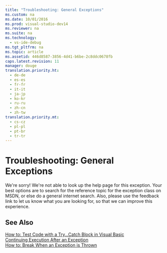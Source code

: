 ```yaml
---
title: "Troubleshooting: General Exceptions"
ms.custom: na
ms.date: 10/01/2016
ms.prod: visual-studio-dev14
ms.reviewer: na
ms.suite: na
ms.technology: 
  - vs-ide-debug
ms.tgt_pltfrm: na
ms.topic: article
ms.assetid: 446d8587-3856-4d41-b6be-2c8ddc0678fb
caps.latest.revision: 11
manager: douge
translation.priority.ht: 
  - de-de
  - es-es
  - fr-fr
  - it-it
  - ja-jp
  - ko-kr
  - ru-ru
  - zh-cn
  - zh-tw
translation.priority.mt: 
  - cs-cz
  - pl-pl
  - pt-br
  - tr-tr
---
```

# Troubleshooting: General Exceptions
We're sorry! We're not able to look up the help page for this exception. Your best options are to search for the reference topic for the exception class on MSDN, or else do a general internet search. Also, please use the feedback link to let us know what you are looking for, so that we can improve this experience.  
  
## See Also  
 [How to: Test Code with a Try…Catch Block in Visual Basic](assetId:///8368e205-ed73-4185-a247-af84fb4fafa9)   
 [Continuing Execution After an Exception](../VS_debugger/Continuing-Execution-After-an-Exception.md)   
 [How to: Break When an Exception is Thrown](../VS_not_in_toc/How-to--Break-When-an-Exception-is-Thrown.md)
